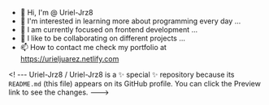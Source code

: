 - 👋 Hi, I'm @ Uriel-Jrz8
- 👀 I'm interested in learning more about programming every day ...
- 🌱 I am currently focused on frontend development ...
- 💞️ I like to be collaborating on different projects ...
- 📫 How to contact me check my portfolio at https://urieljuarez.netlify.com 

<! ---
Uriel-Jrz8 / Uriel-Jrz8 is a ✨ special ✨ repository because its `README.md` (this file) appears on its GitHub profile.
You can click the Preview link to see the changes.
--->
